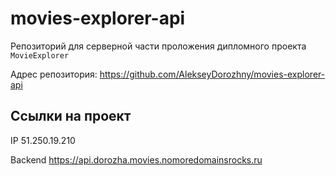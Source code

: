 # movies-explorer-api

Репозиторий для серверной части проложения дипломного проекта `MovieExplorer`

Адрес репозитория: https://github.com/AlekseyDorozhny/movies-explorer-api

## Ссылки на проект

IP 51.250.19.210

Backend https://api.dorozha.movies.nomoredomainsrocks.ru
